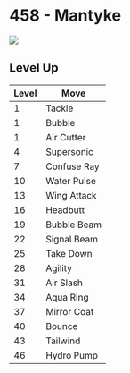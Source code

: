# 458 - Mantyke
![][458]

## Level Up

Level | Move
---   | ---
  1   | Tackle
  1   | Bubble
  1   | Air Cutter
  4   | Supersonic
  7   | Confuse Ray
 10   | Water Pulse
 13   | Wing Attack
 16   | Headbutt
 19   | Bubble Beam
 22   | Signal Beam
 25   | Take Down
 28   | Agility
 31   | Air Slash
 34   | Aqua Ring
 37   | Mirror Coat
 40   | Bounce
 43   | Tailwind
 46   | Hydro Pump



[458]: ../img/pokemon/458.png
